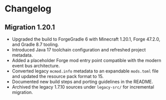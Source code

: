 # Changelog

## Migration 1.20.1

* Upgraded the build to ForgeGradle 6 with Minecraft 1.20.1, Forge 47.2.0, and
  Gradle 8.7 tooling.
* Introduced Java 17 toolchain configuration and refreshed project metadata.
* Added a placeholder Forge mod entry point compatible with the modern event
  bus architecture.
* Converted legacy `mcmod.info` metadata to an expandable `mods.toml` file and
  updated the resource pack format to 15.
* Documented new build steps and porting guidelines in the README.
* Archived the legacy 1.7.10 sources under `legacy-src/` for incremental
  migration.
